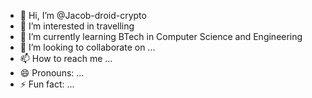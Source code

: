 - 👋 Hi, I’m @Jacob-droid-crypto
- 👀 I’m interested in  travelling
- 🌱 I’m currently learning BTech in Computer Science and Engineering
- 💞️ I’m looking to collaborate on ...
- 📫 How to reach me ...
- 😄 Pronouns: ...
- ⚡ Fun fact: ...

<!---
Jacob-droid-crypto/Jacob-droid-crypto is a ✨ special ✨ repository because its `README.md` (this file) appears on your GitHub profile.
You can click the Preview link to take a look at your changes.
--->
